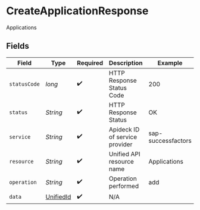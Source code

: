 # CreateApplicationResponse

Applications


## Fields

| Field                                             | Type                                              | Required                                          | Description                                       | Example                                           |
| ------------------------------------------------- | ------------------------------------------------- | ------------------------------------------------- | ------------------------------------------------- | ------------------------------------------------- |
| `statusCode`                                      | *long*                                            | :heavy_check_mark:                                | HTTP Response Status Code                         | 200                                               |
| `status`                                          | *String*                                          | :heavy_check_mark:                                | HTTP Response Status                              | OK                                                |
| `service`                                         | *String*                                          | :heavy_check_mark:                                | Apideck ID of service provider                    | sap-successfactors                                |
| `resource`                                        | *String*                                          | :heavy_check_mark:                                | Unified API resource name                         | Applications                                      |
| `operation`                                       | *String*                                          | :heavy_check_mark:                                | Operation performed                               | add                                               |
| `data`                                            | [UnifiedId](../../models/components/UnifiedId.md) | :heavy_check_mark:                                | N/A                                               |                                                   |